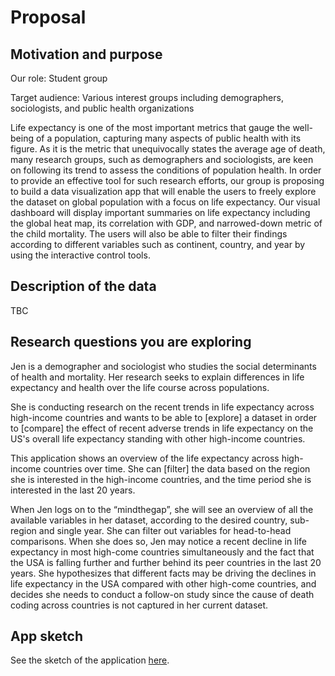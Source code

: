 # Proposal

## Motivation and purpose

Our role: Student group

Target audience: Various interest groups including demographers, sociologists, and public health organizations

Life expectancy is one of the most important metrics that gauge the well-being of a population, capturing many aspects of public health with its figure. As it is the metric that unequivocally states the average age of death, many research groups, such as demographers and sociologists, are keen on following its trend to assess the conditions of population health. In order to provide an effective tool for such research efforts, our group is proposing to build a data visualization app that will enable the users to freely explore the dataset on global population with a focus on life expectancy. Our visual dashboard will display important summaries on life expectancy including the global heat map, its correlation with GDP, and narrowed-down metric of the child mortality. The users will also be able to filter their findings according to different variables such as continent, country, and year by using the interactive control tools. 

## Description of the data

TBC

## Research questions you are exploring

Jen is a demographer and sociologist who studies the social determinants of health and mortality. Her research seeks to explain differences in life expectancy and health over the life course across populations.

She is conducting research on the recent trends in life expectancy across high-income countries and wants to be able to [explore] a dataset in order to [compare] the effect of recent adverse trends in life expectancy on the US's overall life expectancy standing with other high-income countries.

This application shows an overview of the life expectancy across high-income countries over time. She can [filter] the data based on the region she is interested in the high-income countries, and the time period she is interested in the last 20 years.

When Jen logs on to the “mindthegap”, she will see an overview of all the available variables in her dataset, according to the desired country, sub-region and single year. She can filter out variables for head-to-head comparisons. When she does so, Jen may notice a recent decline in life expectancy in most high-come countries simultaneously and the fact that the USA is falling further and further behind its peer countries in the last 20 years. She hypothesizes that different facts may be driving the declines in life expectancy in the USA compared with other high-come countries, and decides she needs to conduct a follow-on study since the cause of death coding across countries is not captured in her current dataset.

## App sketch

See the sketch of the application [here](https://github.com/UBC-MDS/mindthegap/blob/main/img/dashboard-sketch.jpg).